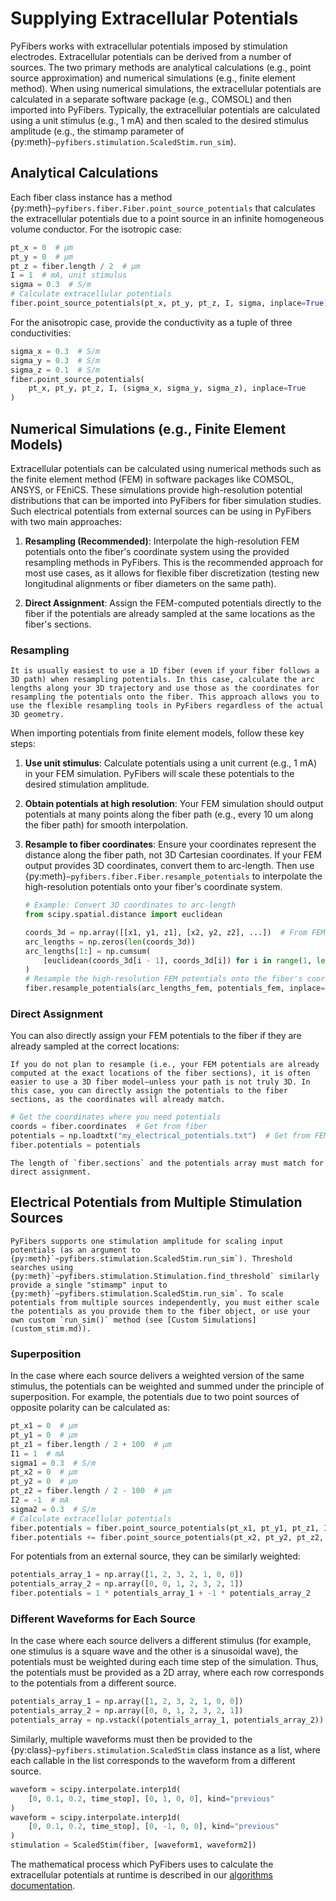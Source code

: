 # Supplying Extracellular Potentials

PyFibers works with extracellular potentials imposed by stimulation electrodes. Extracellular potentials can be derived from a number of sources. The two primary methods are analytical calculations (e.g., point source approximation) and numerical simulations (e.g., finite element method). When using numerical simulations, the extracellular potentials are calculated in a separate software package (e.g., COMSOL) and then imported into PyFibers. Typically, the extracellular potentials are calculated using a unit stimulus (e.g., 1 mA) and then scaled to the desired stimulus amplitude (e.g., the stimamp parameter of {py:meth}`~pyfibers.stimulation.ScaledStim.run_sim`).

## Analytical Calculations

Each fiber class instance has a method {py:meth}`~pyfibers.fiber.Fiber.point_source_potentials` that calculates the extracellular potentials due to a point source in an infinite homogeneous volume conductor. For the isotropic case:

```python
pt_x = 0  # μm
pt_y = 0  # μm
pt_z = fiber.length / 2  # μm
I = 1  # mA, unit stimulus
sigma = 0.3  # S/m
# Calculate extracellular potentials
fiber.point_source_potentials(pt_x, pt_y, pt_z, I, sigma, inplace=True)
```

For the anisotropic case, provide the conductivity as a tuple of three conductivities:

```python
sigma_x = 0.3  # S/m
sigma_y = 0.3  # S/m
sigma_z = 0.1  # S/m
fiber.point_source_potentials(
    pt_x, pt_y, pt_z, I, (sigma_x, sigma_y, sigma_z), inplace=True
)
```

## Numerical Simulations (e.g., Finite Element Models)

Extracellular potentials can be calculated using numerical methods such as the finite element method (FEM) in software packages like COMSOL, ANSYS, or FEniCS. These simulations provide high-resolution potential distributions that can be imported into PyFibers for fiber simulation studies. Such electrical potentials from external sources can be using in PyFibers with two main approaches:

1. **Resampling (Recommended)**: Interpolate the high-resolution FEM potentials onto the fiber's coordinate system using the provided resampling methods in PyFibers. This is the recommended approach for most use cases, as it allows for flexible fiber discretization (testing new longitudinal alignments or fiber diameters on the same path).

2. **Direct Assignment**: Assign the FEM-computed potentials directly to the fiber if the potentials are already sampled at the same locations as the fiber's sections.

### Resampling

```{note}
It is usually easiest to use a 1D fiber (even if your fiber follows a 3D path) when resampling potentials. In this case, calculate the arc lengths along your 3D trajectory and use those as the coordinates for resampling the potentials onto the fiber. This approach allows you to use the flexible resampling tools in PyFibers regardless of the actual 3D geometry.
```

When importing potentials from finite element models, follow these key steps:

1. **Use unit stimulus**: Calculate potentials using a unit current (e.g., 1 mA) in your FEM simulation. PyFibers will scale these potentials to the desired stimulation amplitude.

2. **Obtain potentials at high resolution**: Your FEM simulation should output potentials at many points along the fiber path (e.g., every 10 um along the fiber path) for smooth interpolation.

3. **Resample to fiber coordinates**: Ensure your coordinates represent the distance along the fiber path, not 3D Cartesian coordinates. If your FEM output provides 3D coordinates, convert them to arc-length. Then use {py:meth}`~pyfibers.fiber.Fiber.resample_potentials` to interpolate the high-resolution potentials onto your fiber's coordinate system.
   ```python
   # Example: Convert 3D coordinates to arc-length
   from scipy.spatial.distance import euclidean

   coords_3d = np.array([[x1, y1, z1], [x2, y2, z2], ...])  # From FEM
   arc_lengths = np.zeros(len(coords_3d))
   arc_lengths[1:] = np.cumsum(
       [euclidean(coords_3d[i - 1], coords_3d[i]) for i in range(1, len(coords_3d))]
   )
   # Resample the high-resolution FEM potentials onto the fiber's coordinates
   fiber.resample_potentials(arc_lengths_fem, potentials_fem, inplace=True)
   ```

### Direct Assignment

You can also directly assign your FEM potentials to the fiber if they are already sampled at the correct locations:

```{note}
If you do not plan to resample (i.e., your FEM potentials are already computed at the exact locations of the fiber sections), it is often easier to use a 3D fiber model—unless your path is not truly 3D. In this case, you can directly assign the potentials to the fiber sections, as the coordinates will already match.
```

```python
# Get the coordinates where you need potentials
coords = fiber.coordinates  # Get from fiber
potentials = np.loadtxt("my_electrical_potentials.txt")  # Get from FEM
fiber.potentials = potentials
```

```{caution}
The length of `fiber.sections` and the potentials array must match for direct assignment.
```

## Electrical Potentials from Multiple Stimulation Sources

```{note}
PyFibers supports one stimulation amplitude for scaling input potentials (as an argument to {py:meth}`~pyfibers.stimulation.ScaledStim.run_sim`). Threshold searches using {py:meth}`~pyfibers.stimulation.Stimulation.find_threshold` similarly provide a single "stimamp" input to {py:meth}`~pyfibers.stimulation.ScaledStim.run_sim`. To scale potentials from multiple sources independently, you must either scale the potentials as you provide them to the fiber object, or use your own custom `run_sim()` method (see [Custom Simulations](custom_stim.md)).
```

### Superposition

In the case where each source delivers a weighted version of the same stimulus, the potentials can be weighted and summed under the principle of superposition. For example, the potentials due to two point sources of opposite polarity can be calculated as:

```python
pt_x1 = 0  # μm
pt_y1 = 0  # μm
pt_z1 = fiber.length / 2 + 100  # μm
I1 = 1  # mA
sigma1 = 0.3  # S/m
pt_x2 = 0  # μm
pt_y2 = 0  # μm
pt_z2 = fiber.length / 2 - 100  # μm
I2 = -1  # mA
sigma2 = 0.3  # S/m
# Calculate extracellular potentials
fiber.potentials = fiber.point_source_potentials(pt_x1, pt_y1, pt_z1, I1, sigma1)
fiber.potentials += fiber.point_source_potentials(pt_x2, pt_y2, pt_z2, I2, sigma2)
```

For potentials from an external source, they can be similarly weighted:

```python
potentials_array_1 = np.array([1, 2, 3, 2, 1, 0, 0])
potentials_array_2 = np.array([0, 0, 1, 2, 3, 2, 1])
fiber.potentials = 1 * potentials_array_1 + -1 * potentials_array_2
```

### Different Waveforms for Each Source

In the case where each source delivers a different stimulus (for example, one stimulus is a square wave and the other is a sinusoidal wave), the potentials must be weighted during each time step of the simulation. Thus, the potentials must be provided as a 2D array, where each row corresponds to the potentials from a different source.

```python
potentials_array_1 = np.array([1, 2, 3, 2, 1, 0, 0])
potentials_array_2 = np.array([0, 0, 1, 2, 3, 2, 1])
potentials_array = np.vstack((potentials_array_1, potentials_array_2))
```

Similarly, multiple waveforms must then be provided to the {py:class}`~pyfibers.stimulation.ScaledStim` class instance as a list, where each callable in the list corresponds to the waveform from a different source.

```python
waveform = scipy.interpolate.interp1d(
    [0, 0.1, 0.2, time_stop], [0, 1, 0, 0], kind="previous"
)
waveform = scipy.interpolate.interp1d(
    [0, 0.1, 0.2, time_stop], [0, -1, 0, 0], kind="previous"
)
stimulation = ScaledStim(fiber, [waveform1, waveform2])
```

The mathematical process which PyFibers uses to calculate the extracellular potentials at runtime is described in our [algorithms documentation](algorithms.md).
